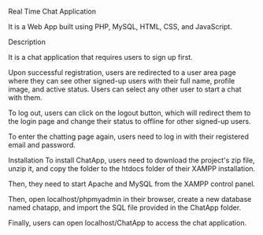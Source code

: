 Real Time Chat Application

It is a Web App built using PHP, MySQL, HTML, CSS, and JavaScript.

Description 

It is a chat application that requires users to sign up first.

Upon successful registration, users are redirected to a user area page where they can see other signed-up users with their full name, profile image, and active status. Users can select any other user to start a chat with them.

To log out, users can click on the logout button, which will redirect them to the login page and change their status to offline for other signed-up users.

To enter the chatting page again, users need to log in with their registered email and password.

Installation
To install ChatApp, users need to download the project's zip file, unzip it, and copy the folder to the htdocs folder of their XAMPP installation.

Then, they need to start Apache and MySQL from the XAMPP control panel.

Then, open localhost/phpmyadmin in their browser, create a new database named chatapp, and import the SQL file provided in the ChatApp folder.

Finally, users can open localhost/ChatApp to access the chat application.


